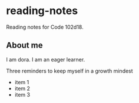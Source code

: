 # reading-notes
Reading notes for Code 102d18.

## About me
I am dora. I am an eager learner.

Three reminders to keep myself in a growth mindest
- item 1
- item 2
- item 3
